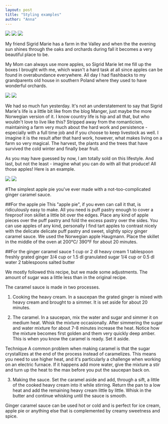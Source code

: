 ```yaml
---
layout: post
title: "Styling examples"
author: "Anna"
---
```



<img border="0" src="http://farm9.staticflickr.com/8115/10232324974_0017148db4_b.jpg">
<img border="0" src="http://1.bp.blogspot.com/-60Crn-IJRnk/UlsOqkZcLQI/AAAAAAAAEzQ/159eviI_fqM/s1600/DSC_0474.jpg">
<img border="0" src="http://3.bp.blogspot.com/-lA3wi9s8YtQ/UlsN9zsVa8I/AAAAAAAAEzI/uozKUDCLZWY/s1600/DSC_0650.jpg">

My friend Sigrid Marie has a farm in the Valley and when the the evening sun shines through the oaks and orchards during fall it becomes a very beautiful place to be.

My Mom can always use more apples, so Sigrid Marie let me fill up the boxes I brought with me, which wasn't a hard task at all since apples can be found in overabundance everywhere. All day I had flashbacks to my grandparents old house in southern Poland where they used to have wonderful orchards.

<img border="0" src="http://3.bp.blogspot.com/-8a4TZGOMReg/UlsN8kIKpLI/AAAAAAAAEzA/_p-03NB9e-c/s1600/DSC_0616.jpg">
<img border="0" src="http://3.bp.blogspot.com/-8a4TZGOMReg/UlsN8kIKpLI/AAAAAAAAEzA/_p-03NB9e-c/s1600/DSC_0616.jpg">

We had so much fun yesterday. It's not an understatement to say that Sigrid Marie's life is a little bit like from the blog Manger, just maybe the more Norwegian version of it. I know country life is hip and all that, but who wouldn't love to live like this? Stripped away from the romanticism, maintaining a farm very much about the hard work and persistence - especially with a full time job and if you choose to keep livestock as well. I imagine it is the result after that hard work, however, what makes living on a farm so very magical. The harvest, the plants and the trees that have survived the cold winter and finally bear fruit.

As you may have guessed by now, I am totally sold on this lifestyle. And last, but not the least - imagine what you can do with all that produce! All those apples! Here is an example.

<img border="0" src="http://4.bp.blogspot.com/-c_emWl7XRzQ/Ulr9_DmHPgI/AAAAAAAAEyc/O9mMd5mINSQ/s1600/applePicking2.jpg">
<img border="0" src="http://2.bp.blogspot.com/-xSWRExazg1w/Ulr_hC10UbI/AAAAAAAAEyo/lnLAcGed1DI/s1600/DSC_0389.jpg">

#The simplest apple pie you've ever made with a not-too-complicated ginger caramel sauce.

##For the apple pie
This "apple pie", if you even can call it that, is ridiculously easy to make. All you need is puff pastry enough to cover a fireproof iron skillet a little bit over the edges. Place any kind of apple pieces over the puff pastry and fold the excess pastry over the sides. You can use apples of any kind, personally I find tart apples to contrast nicely with the delicate delicate puff pastry and sweet, slightly spicy ginger caramel sauce. We used the Norwegian apple Haugmann. Place the skillet in the middle of the oven at 200°C/ 390°F for about 20 minutes.

##For the ginger caramel sauce
1 cup or 2 dl heavy cream
1 tablespoon freshly grated ginger
3/4 cup or 1.5 dl granulated sugar
1/4 cup or 0.5 dl water
2 tablespoons salted butter

We mostly followed this recipe, but  we made some adjustments. The amount of sugar was a little less than in the original recipe.

The caramel sauce is made in two processes.

1. Cooking the heavy cream. In a saucepan the grated ginger is mixed with heavy cream and brought to a simmer. It is set aside for about 20 minutes.

2. The caramel. In a saucepan, mix the water and sugar and simmer it on medium heat. Whisk the mixture occasionally. After simmering the sugar and water mixture for about 7-8 minutes increase the heat. Notice how the mixture becomes first golden and them very quickly deep amber. This is when you know the caramel is ready. Set it aside.

Technique
A common problem when making caramel is that the sugar crystallizes at the end of the process instead of caramelizes. This means you need to use higher heat, and it's particularly a challenge when working on an electric furnace. If it happens add more water, give the mixture a stir and turn up the heat to the max before you put the saucepan back on.

3. Making the sauce. Set the caramel aside and add, through a sift, a little of the cooked heavy cream into it while stirring. Return the pan to a low heat and add the remaining heavy cream little by little. Whisk in the butter and continue whisking until the sauce is smooth.

Ginger caramel sauce can be used hot or cold and is perfect for ice cream, apple pie or anything else that is complemented by creamy sweetness and spice.

